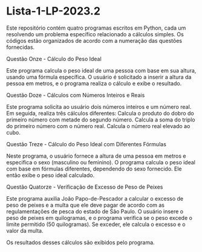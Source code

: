 # Lista-1-LP-2023.2

Este repositório contém quatro programas escritos em Python, cada um resolvendo um problema específico relacionado a cálculos simples. Os códigos estão organizados de acordo com a numeração das questões fornecidas.

Questão Onze - Cálculo do Peso Ideal

Este programa calcula o peso ideal de uma pessoa com base em sua altura, usando uma fórmula específica. O usuário é solicitado a inserir a altura da pessoa em metros, e o programa realiza o cálculo e exibe o resultado.

Questão Doze - Cálculos com Números Inteiros e Reais 

Este programa solicita ao usuário dois números inteiros e um número real. Em seguida, realiza três cálculos diferentes:
Calcula o produto do dobro do primeiro número com metade do segundo número.
Calcula a soma do triplo do primeiro número com o número real.
Calcula o número real elevado ao cubo.

Questão Treze - Cálculo do Peso Ideal com Diferentes Fórmulas

Neste programa, o usuário fornece a altura de uma pessoa em metros e especifica o sexo (masculino ou feminino). O programa calcula o peso ideal com base em fórmulas diferentes, dependendo do sexo fornecido. Ele então exibe o peso ideal calculado.

Questão Quatorze - Verificação de Excesso de Peso de Peixes

Este programa auxilia João Papo-de-Pescador a calcular o excesso de peso de peixes e a multa que ele deve pagar de acordo com as regulamentações de pesca do estado de São Paulo. O usuário insere o peso de peixes em quilogramas, e o programa verifica se o peso excede o limite permitido (50 quilogramas). Se exceder, ele calcula o excesso e o valor da multa.

Os resultados desses cálculos são exibidos pelo programa.
